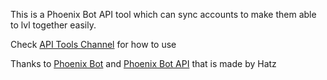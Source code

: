 This is a Phoenix Bot API tool which can sync accounts to make them able to lvl together easily.

Check [API Tools Channel](https://discord.com/channels/907672252416401470/1326585005140344914) for how to use

Thanks to [Phoenix Bot](https://phoenix-bot.xyz) and [Phoenix Bot API](https://github.com/hatz2/PhoenixAPI) that is made by Hatz
